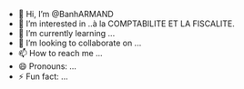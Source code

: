 - 👋 Hi, I’m @BanhARMAND
- 👀 I’m interested in ..à la COMPTABILITE ET LA FISCALITE.
- 🌱 I’m currently learning ...
- 💞️ I’m looking to collaborate on ...
- 📫 How to reach me ...
- 😄 Pronouns: ...
- ⚡ Fun fact: ...

<!---
BanhARMAND/BanhARMAND is a ✨ special ✨ repository because its `README.md` (this file) appears on your GitHub profile.
You can click the Preview link to take a look at your changes.
--->
